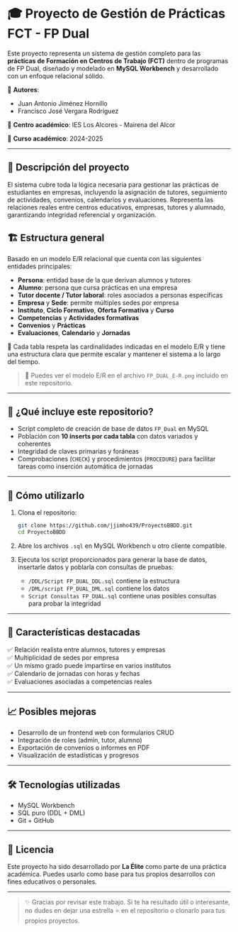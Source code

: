 
# 🎓 Proyecto de Gestión de Prácticas FCT - FP Dual

Este proyecto representa un sistema de gestión completo para las **prácticas de Formación en Centros de Trabajo (FCT)** dentro de programas de FP Dual, diseñado y modelado en **MySQL Workbench** y desarrollado con un enfoque relacional sólido.

📌 **Autores**:  
- Juan Antonio Jiménez Hornillo  
- Francisco José Vergara Rodríguez  


🏫 **Centro académico**: IES Los Alcores - Mairena del Alcor

📅 **Curso académico**: 2024-2025

---

## 🧠 Descripción del proyecto

El sistema cubre toda la lógica necesaria para gestionar las prácticas de estudiantes en empresas, incluyendo la asignación de tutores, seguimiento de actividades, convenios, calendarios y evaluaciones. Representa las relaciones reales entre centros educativos, empresas, tutores y alumnado, garantizando integridad referencial y organización.

## 🏗️ Estructura general

Basado en un modelo E/R relacional que cuenta con las siguientes entidades principales:

- **Persona**: entidad base de la que derivan alumnos y tutores
- **Alumno**: persona que cursa prácticas en una empresa
- **Tutor docente / Tutor laboral**: roles asociados a personas específicas
- **Empresa** y **Sede**: permite múltiples sedes por empresa
- **Instituto**, **Ciclo Formativo**, **Oferta Formativa** y **Curso**
- **Competencias** y **Actividades formativas**
- **Convenios** y **Prácticas**
- **Evaluaciones**, **Calendario** y **Jornadas**

🧩 Cada tabla respeta las cardinalidades indicadas en el modelo E/R y tiene una estructura clara que permite escalar y mantener el sistema a lo largo del tiempo.

> 📎 Puedes ver el modelo E/R en el archivo `FP_DUAL_E-R.png` incluido en este repositorio.

---

## 💾 ¿Qué incluye este repositorio?

- Script completo de creación de base de datos `FP_Dual` en MySQL
- Población con **10 inserts por cada tabla** con datos variados y coherentes
- Integridad de claves primarias y foráneas
- Comprobaciones (`CHECK`) y procedimientos (`PROCEDURE`) para facilitar tareas como inserción automática de jornadas

---

## 🚀 Cómo utilizarlo

1. Clona el repositorio:
   ```bash
   git clone https://github.com/jjimho439/ProyectoBBDD.git
   cd ProyectoBBDD
   ```

2. Abre los archivos `.sql` en MySQL Workbench u otro cliente compatible.

3. Ejecuta los script proporcionados para generar la base de datos, insertarle datos y poblarla con consultas de pruebas:
   - `/DDL/Script FP_DUAL_DDL.sql` contiene la estructura
   - `/DML/script FP_DUAL_DML.sql` contiene los datos
   - `Script Consultas FP_DUAL.sql` contiene unas posibles consultas para probar la integridad

---

## 🧠 Características destacadas

✅ Relación realista entre alumnos, tutores y empresas  
✅ Multiplicidad de sedes por empresa  
✅ Un mismo grado puede impartirse en varios institutos  
✅ Calendario de jornadas con horas y fechas  
✅ Evaluaciones asociadas a competencias reales

---

## 📈 Posibles mejoras

- Desarrollo de un frontend web con formularios CRUD
- Integración de roles (admin, tutor, alumno)
- Exportación de convenios o informes en PDF
- Visualización de estadísticas y progresos

---

## 🛠️ Tecnologías utilizadas

- MySQL Workbench
- SQL puro (DDL + DML)
- Git + GitHub

---

## 📃 Licencia

Este proyecto ha sido desarrollado por **La Élite** como parte de una práctica académica. Puedes usarlo como base para tus propios desarrollos con fines educativos o personales.

---

> ✨ Gracias por revisar este trabajo. Si te ha resultado útil o interesante, no dudes en dejar una estrella ⭐ en el repositorio o clonarlo para tus propios proyectos.
